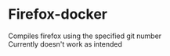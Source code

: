 # Firefox-docker

Compiles firefox using the specified git number \
Currently doesn't work as intended
